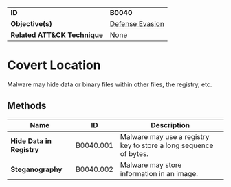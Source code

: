 |||
|---|---|
|**ID**|**B0040**|
|**Objective(s)**|[Defense Evasion](../defense-evasion)|
|**Related ATT&CK Technique**|None|


Covert Location
===============
Malware may hide data or binary files within other files, the registry, etc. 

Methods
-------
|Name|ID|Description|
|---|---|---|
|**Hide Data in Registry**|B0040.001|Malware may use a registry key to store a long sequence of bytes.|
|**Steganography**|B0040.002|Malware may store information in an image.|
